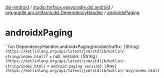 [dsl-android](../../index.md) / [studio.forface.easygradle.dsl.android](../index.md) / [org.gradle.api.artifacts.dsl.DependencyHandler](index.md) / [androidxPaging](./androidx-paging.md)

# androidxPaging

``fun DependencyHandler.androidxPaging(moduleSuffix: `[`String`](https://kotlinlang.org/api/latest/jvm/stdlib/kotlin/-string/index.html)`? = null, version: `[`String`](https://kotlinlang.org/api/latest/jvm/stdlib/kotlin/-string/index.html)` = `android-paging version`): `[`Any`](https://kotlinlang.org/api/latest/jvm/stdlib/kotlin/-any/index.html)`